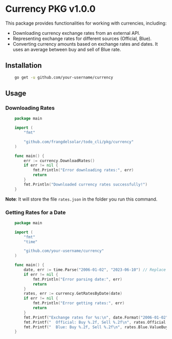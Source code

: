 # Currency PKG v1.0.0

This package provides functionalities for working with currencies, including:

-   Downloading currency exchange rates from an external API.
-   Representing exchange rates for different sources (Official, Blue).
-   Converting currency amounts based on exchange rates and dates. It uses an average between buy and sell of Blue rate.

## Installation

```bash
    go get -u github.com/your-username/currency
```

## Usage

### Downloading Rates

```go
    package main

    import (
        "fmt"

        "github.com/frangdelsolar/todo_cli/pkg/currency"
    )

    func main() {
        err := currency.DownloadRates()
        if err != nil {
            fmt.Println("Error downloading rates:", err)
            return
        }
        fmt.Println("Downloaded currency rates successfully!")
    }
```

**Note**: It will store the file `rates.json` in the folder you run this command.

### Getting Rates for a Date

```go
    package main

    import (
        "fmt"
        "time"

        "github.com/your-username/currency"
    )

    func main() {
        date, err := time.Parse("2006-01-02", "2023-06-10") // Replace with desired date
        if err != nil {
            fmt.Println("Error parsing date:", err)
            return
        }
        rates, err := currency.GetRatesByDate(date)
        if err != nil {
            fmt.Println("Error getting rates:", err)
            return
        }
        fmt.Printf("Exchange rates for %s:\n", date.Format("2006-01-02"))
        fmt.Printf("  Official: Buy %.2f, Sell %.2f\n", rates.Official.ValueBuy, rates.Official.ValueSell)
        fmt.Printf("  Blue: Buy %.2f, Sell %.2f\n", rates.Blue.ValueBuy, rates.Blue.ValueSell)
    }
```

